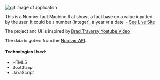 ![gif image of application](https://res.cloudinary.com/peoray/image/upload/v1530117604/nfm_zqyxkg.gif)


This is a Number fact Machine that shows a fact base on a value inputted by the user. It could be a number (integer), a year or a date. - [See Live Site](https://peoray.github.io/number-facts-machine/)

The project and UI is inspired by [Brad Traversy Youtube Video](https://www.youtube.com/watch?v=tUE2Nic21BA)

The data is gotten from the [Number API](numbersapi.com).
#### Technologies Used:
* HTML5
* BootStrap
* JavaScript


